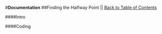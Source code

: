 #**Documentation**
##Finding the Halfway Point || [Back to Table of Contents](_table_of_contents.md)

####Intro

####Coding
